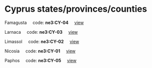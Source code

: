 # Cyprus states/provinces/counties
Famagusta&nbsp;&nbsp;&nbsp;&nbsp;&nbsp;code: **ne3:CY-04**&nbsp;&nbsp;&nbsp;&nbsp;&nbsp;[view](../../export/geojson/medium/ne3/cy/04.geojson)&nbsp;&nbsp;&nbsp;&nbsp;&nbsp;


Larnaca&nbsp;&nbsp;&nbsp;&nbsp;&nbsp;code: **ne3:CY-03**&nbsp;&nbsp;&nbsp;&nbsp;&nbsp;[view](../../export/geojson/medium/ne3/cy/03.geojson)&nbsp;&nbsp;&nbsp;&nbsp;&nbsp;


Limassol&nbsp;&nbsp;&nbsp;&nbsp;&nbsp;code: **ne3:CY-02**&nbsp;&nbsp;&nbsp;&nbsp;&nbsp;[view](../../export/geojson/medium/ne3/cy/02.geojson)&nbsp;&nbsp;&nbsp;&nbsp;&nbsp;


Nicosia&nbsp;&nbsp;&nbsp;&nbsp;&nbsp;code: **ne3:CY-01**&nbsp;&nbsp;&nbsp;&nbsp;&nbsp;[view](../../export/geojson/medium/ne3/cy/01.geojson)&nbsp;&nbsp;&nbsp;&nbsp;&nbsp;


Paphos&nbsp;&nbsp;&nbsp;&nbsp;&nbsp;code: **ne3:CY-05**&nbsp;&nbsp;&nbsp;&nbsp;&nbsp;[view](../../export/geojson/medium/ne3/cy/05.geojson)&nbsp;&nbsp;&nbsp;&nbsp;&nbsp;

